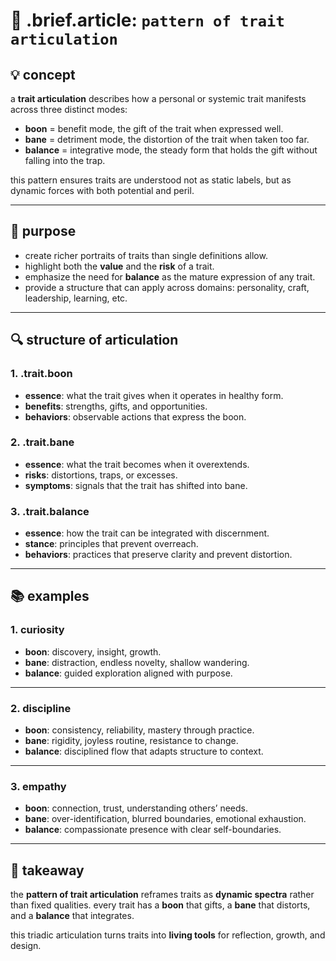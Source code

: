 # 🧩 .brief.article: `pattern of trait articulation`

## 💡 concept
a **trait articulation** describes how a personal or systemic trait manifests across three distinct modes:
- **boon** = benefit mode, the gift of the trait when expressed well.
- **bane** = detriment mode, the distortion of the trait when taken too far.
- **balance** = integrative mode, the steady form that holds the gift without falling into the trap.

this pattern ensures traits are understood not as static labels, but as dynamic forces with both potential and peril.

---

## 🎯 purpose
- create richer portraits of traits than single definitions allow.
- highlight both the **value** and the **risk** of a trait.
- emphasize the need for **balance** as the mature expression of any trait.
- provide a structure that can apply across domains: personality, craft, leadership, learning, etc.

---

## 🔍 structure of articulation

### 1. .trait.boon
- **essence**: what the trait gives when it operates in healthy form.
- **benefits**: strengths, gifts, and opportunities.
- **behaviors**: observable actions that express the boon.

### 2. .trait.bane
- **essence**: what the trait becomes when it overextends.
- **risks**: distortions, traps, or excesses.
- **symptoms**: signals that the trait has shifted into bane.

### 3. .trait.balance
- **essence**: how the trait can be integrated with discernment.
- **stance**: principles that prevent overreach.
- **behaviors**: practices that preserve clarity and prevent distortion.

---

## 📚 examples

### 1. curiosity
- **boon**: discovery, insight, growth.
- **bane**: distraction, endless novelty, shallow wandering.
- **balance**: guided exploration aligned with purpose.

---

### 2. discipline
- **boon**: consistency, reliability, mastery through practice.
- **bane**: rigidity, joyless routine, resistance to change.
- **balance**: disciplined flow that adapts structure to context.

---

### 3. empathy
- **boon**: connection, trust, understanding others’ needs.
- **bane**: over-identification, blurred boundaries, emotional exhaustion.
- **balance**: compassionate presence with clear self-boundaries.

---

## 📌 takeaway
the **pattern of trait articulation** reframes traits as **dynamic spectra** rather than fixed qualities.
every trait has a **boon** that gifts, a **bane** that distorts, and a **balance** that integrates.

this triadic articulation turns traits into **living tools** for reflection, growth, and design.
